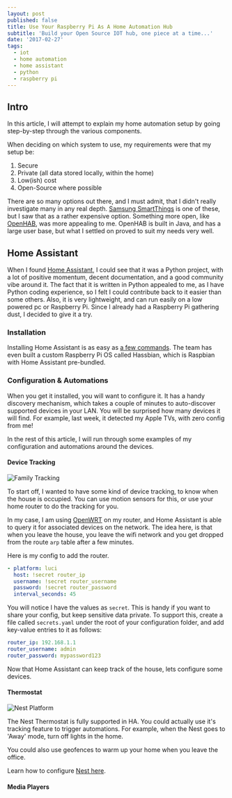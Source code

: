 ```yaml
---
layout: post
published: false
title: Use Your Raspberry Pi As A Home Automation Hub
subtitle: 'Build your Open Source IOT hub, one piece at a time...'
date: '2017-02-27'
tags:
  - iot
  - home automation
  - home assistant
  - python
  - raspberry pi
---
```

## Intro

In this article, I will attempt to explain my home automation setup by going step-by-step through the various components.

When deciding on which system to use, my requirements were that my setup be:
1. Secure
2. Private (all data stored locally, within the home)
3. Low(ish) cost
4. Open-Source where possible

There are so many options out there, and I must admit, that I didn't really investigate many in any real depth. [Samsung SmartThings][2] is one of these, but I saw that as a rather expensive option. Something more open, like [OpenHAB][3], was more appealing to me. OpenHAB is built in Java, and has a large user base, but what I settled on proved to suit my needs very well.

## Home Assistant

When I found [Home Assistant][1], I could see that it was a Python project, with a lot of positive momentum, decent documentation, and a good community vibe around it. The fact that it is written in Python appealed to me, as I have Python coding experience, so I felt I could contribute back to it easier than some others. Also, it is very lightweight, and can run easily on a low powered pc or Raspberry Pi. Since I already had a Raspberry Pi gathering dust, I decided to give it a try.

### Installation
Installing Home Assistant is as easy as [a few commands][4]. The team has even built a custom Raspberry Pi OS called Hassbian, which is Raspbian with Home Assistant pre-bundled.

### Configuration & Automations
When you get it installed, you will want to configure it. It has a handy discovery mechanism, which takes a couple of minutes to auto-discover supported devices in your LAN. You will be surprised how many devices it will find. For example, last week, it detected my Apple TVs, with zero config from me!

In the rest of this article, I will run through some examples of my configuration and automations around the devices.

#### Device Tracking

![Family Tracking]({{site.baseurl}}/img/posts/family.png)

To start off, I wanted to have some kind of device tracking, to know when the house is occupied. You can use motion sensors for this, or use your home router to do the tracking for you. 

In my case, I am using [OpenWRT][5] on my router, and Home Assistant is able to query it for associated devices on the network. The idea here, is that when you leave the house, you leave the wifi network and you get dropped from the route `arp` table after a few minutes.

Here is my config to add the router.

```yaml
- platform: luci
  host: !secret router_ip
  username: !secret router_username
  password: !secret router_password
  interval_seconds: 45
```

You will notice I have the values as `secret`. This is handy if you want to share your config, but keep sensitive data private. To support this, create a file called `secrets.yaml` under the root of your configuration folder, and add key-value entries to it as follows:

```yaml
router_ip: 192.168.1.1
router_username: admin
router_password: mypassword123
```

Now that Home Assistant can keep track of the house, lets configure some devices.

#### Thermostat

![Nest Platform]({{site.baseurl}}/img/posts/nest.gif)

The Nest Thermostat is fully supported in HA. You could actually use it's tracking feature to trigger automations. For example, when the Nest goes to 'Away' mode, turn off lights in the home. 

You could also use geofences to warm up your home when you leave the office.

Learn how to configure [Nest here][6].

#### Media Players



[1]: http://home-assistant.io
[2]: https://www.smartthings.com
[3]: http://www.openhab.org
[4]: https://home-assistant.io/getting-started/
[5]: https://openwrt.org
[6]: https://home-assistant.io/components/nest/
